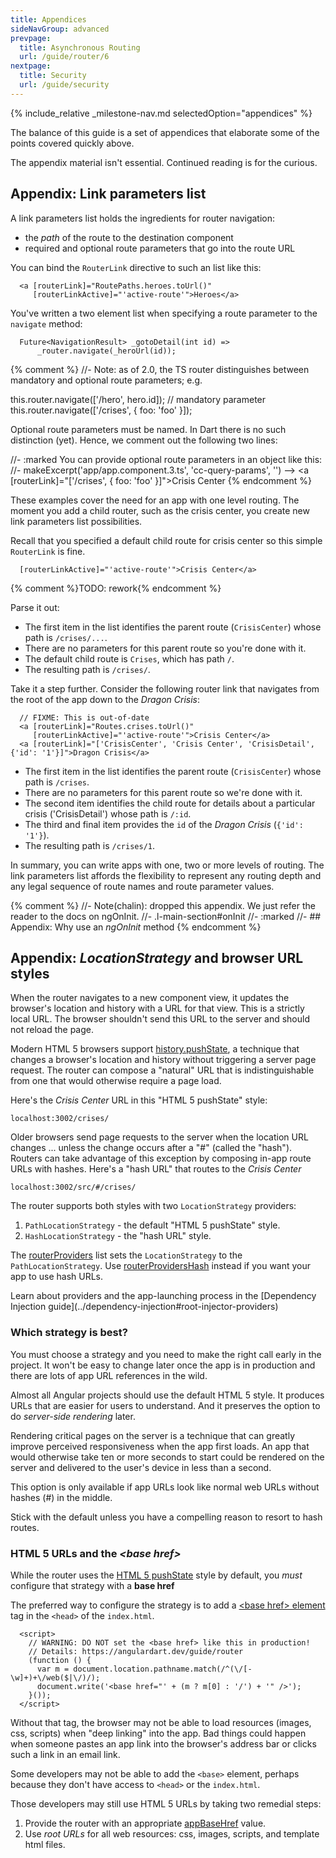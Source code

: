 ```yaml
---
title: Appendices
sideNavGroup: advanced
prevpage:
  title: Asynchronous Routing
  url: /guide/router/6
nextpage:
  title: Security
  url: /guide/security
---
```

<?code-excerpt path-base="examples/ng/doc/router"?>
{% include_relative _milestone-nav.md selectedOption="appendices" %}

The balance of this guide is a set of appendices that
elaborate some of the points covered quickly above.

The appendix material isn't essential. Continued reading is for the curious.

<a id="link-parameters-list"></a>
## Appendix: Link parameters list

A link parameters list holds the ingredients for router navigation:

* the *path* of the route to the destination component
* required and optional route parameters that go into the route URL

You can bind the `RouterLink` directive to such an list like this:

<?code-excerpt "lib/app_component_1.dart (template)" retain="/heroes|Heroes/"?>
```
  <a [routerLink]="RoutePaths.heroes.toUrl()"
     [routerLinkActive]="'active-route'">Heroes</a>
```

You've written a two element list when specifying a route parameter to the `navigate` method:

<?code-excerpt "lib/src/hero/hero_list_component.dart (_gotoDetail)"?>
```
  Future<NavigationResult> _gotoDetail(int id) =>
      _router.navigate(_heroUrl(id));
```

{% comment %}
//- Note: as of 2.0, the TS router distinguishes between mandatory and optional route
parameters; e.g.

this.router.navigate(['/hero', hero.id]); // mandatory parameter
this.router.navigate(['/crises', { foo: 'foo' }]);

Optional route parameters must be named. In Dart there is no such distinction (yet).
Hence, we comment out the following two lines:

//- :marked
You can provide optional route parameters in an object like this:
//- makeExcerpt('app/app.component.3.ts', 'cc-query-params', '')
--> <a [routerLink]="['/crises', { foo: 'foo' }]">Crisis Center</a>
{% endcomment %}

These examples cover the need for an app with one level routing.
The moment you add a child router, such as the crisis center, you create new link parameters list possibilities.

Recall that you specified a default child route for crisis center so this simple `RouterLink` is fine.

<?code-excerpt "lib/app_component_1.dart (template)" retain="/crisis|Crisis/"?>
```
  [routerLinkActive]="'active-route'">Crisis Center</a>
```

{% comment %}TODO: rework{% endcomment %}

Parse it out:

* The first item in the list identifies the parent route (`CrisisCenter`)
  whose path is `/crises/...`.
* There are no parameters for this parent route so you're done with it.
* The default child route is `Crises`, which has path `/`.
* The resulting path is `/crises/`.

Take it a step further. Consider the following router link that
navigates from the root of the app down to the *Dragon Crisis*:

<?fixme-code-excerpt "lib/app_component_4.dart (dragon-crisis)"?>
```
  // FIXME: This is out-of-date
  <a [routerLink]="Routes.crises.toUrl()"
     [routerLinkActive]="'active-route'">Crisis Center</a>
  <a [routerLink]="['CrisisCenter', 'Crisis Center', 'CrisisDetail', {'id': '1'}]">Dragon Crisis</a>
```

* The first item in the list identifies the parent route (`CrisisCenter`)
  whose path is `/crises`.
* There are no parameters for this parent route so we're done with it.
* The second item identifies the child route for details about a particular crisis ('CrisisDetail')
  whose path is `/:id`.
* The third and final item provides the `id` of the *Dragon Crisis* (`{'id': '1'}`).
* The resulting path is `/crises/1`.

In summary, you can write apps with one, two or more levels of routing.
The link parameters list affords the flexibility to represent any routing depth and
any legal sequence of route names and route parameter values.

{% comment %}
//- Note(chalin): dropped this appendix. We just refer the reader to the docs on ngOnInit.
//- .l-main-section#onInit
//- :marked
//- ## Appendix: Why use an *ngOnInit* method
{% endcomment %}

<a id="browser-url-styles"></a>
<a id="location-strategy"></a>
## Appendix: *LocationStrategy* and browser URL styles

When the router navigates to a new component view, it updates the browser's location and history
with a URL for that view.
This is a strictly local URL. The browser shouldn't send this URL to the server
and should not reload the page.

Modern HTML 5 browsers support
[history.pushState](https://developer.mozilla.org/en-US/docs/Web/API/History_API#Adding_and_modifying_history_entries),
a technique that changes a browser's location and history without triggering a server page request.
The router can compose a "natural" URL that is indistinguishable from
one that would otherwise require a page load.

Here's the *Crisis Center* URL in this "HTML 5 pushState" style:

```nocode
localhost:3002/crises/
```

Older browsers send page requests to the server when the location URL changes ...
unless the change occurs after a "#" (called the "hash").
Routers can take advantage of this exception by composing in-app route
URLs with hashes.  Here's a "hash URL" that routes to the *Crisis Center*

```nocode
localhost:3002/src/#/crises/
```

The router supports both styles with two `LocationStrategy` providers:

1. `PathLocationStrategy` - the default "HTML 5 pushState" style.
1. `HashLocationStrategy` - the "hash URL" style.

The [routerProviders][] list sets the `LocationStrategy` to the `PathLocationStrategy`.
Use [routerProvidersHash][] instead if you want your app to use hash URLs.

<div class="l-sub-section" markdown="1">
  Learn about providers and the app-launching process in the
  [Dependency Injection guide](../dependency-injection#root-injector-providers)
</div>

### Which strategy is best?

You must choose a strategy and you need to make the right call early in the project.
It won't be easy to change later once the app is in production
and there are lots of app URL references in the wild.

Almost all Angular projects should use the default HTML 5 style.
It produces URLs that are easier for users to understand.
And it preserves the option to do _server-side rendering_ later.

Rendering critical pages on the server is a technique that can greatly improve
perceived responsiveness when the app first loads.
An app that would otherwise take ten or more seconds to start
could be rendered on the server and delivered to the user's device
in less than a second.

This option is only available if app URLs look like normal web URLs
without hashes (#) in the middle.

Stick with the default unless you have a compelling reason to
resort to hash routes.

### HTML 5 URLs and the  *&lt;base href>*

While the router uses the
[HTML 5 pushState](https://developer.mozilla.org/en-US/docs/Web/API/History_API#Adding_and_modifying_history_entries)
style by default, you *must* configure that strategy with a **base href**

The preferred way to configure the strategy is to add a
[&lt;base href> element](https://developer.mozilla.org/en-US/docs/Web/HTML/Element/base) tag
in the `<head>` of the `index.html`.

<?code-excerpt "web/index.html (base-href)"?>
```
  <script>
    // WARNING: DO NOT set the <base href> like this in production!
    // Details: https://angulardart.dev/guide/router
    (function () {
      var m = document.location.pathname.match(/^(\/[-\w]+)+\/web($|\/)/);
      document.write('<base href="' + (m ? m[0] : '/') + '" />');
    }());
  </script>
```

Without that tag, the browser may not be able to load resources
(images, css, scripts) when "deep linking" into the app.
Bad things could happen when someone pastes an app link into the
browser's address bar or clicks such a link in an email link.

Some developers may not be able to add the `<base>` element, perhaps because they don't have
access to `<head>` or the `index.html`.

Those developers may still use HTML 5 URLs by taking two remedial steps:

1. Provide the router with an appropriate [appBaseHref][] value.
1. Use _root URLs_ for all web resources: css, images, scripts, and template html files.

[appBaseHref]: {{site.api}}/angular_router/angular_router/appBaseHref-constant.html
[routerProviders]: {{site.api}}/angular_router/angular_router/routerProviders-constant
[routerProvidersHash]: {{site.api}}/angular_router/angular_router/routerProvidersHash-constant
